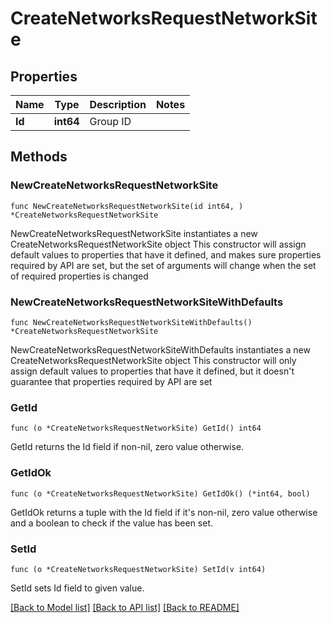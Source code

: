 # CreateNetworksRequestNetworkSite

## Properties

Name | Type | Description | Notes
------------ | ------------- | ------------- | -------------
**Id** | **int64** | Group ID | 

## Methods

### NewCreateNetworksRequestNetworkSite

`func NewCreateNetworksRequestNetworkSite(id int64, ) *CreateNetworksRequestNetworkSite`

NewCreateNetworksRequestNetworkSite instantiates a new CreateNetworksRequestNetworkSite object
This constructor will assign default values to properties that have it defined,
and makes sure properties required by API are set, but the set of arguments
will change when the set of required properties is changed

### NewCreateNetworksRequestNetworkSiteWithDefaults

`func NewCreateNetworksRequestNetworkSiteWithDefaults() *CreateNetworksRequestNetworkSite`

NewCreateNetworksRequestNetworkSiteWithDefaults instantiates a new CreateNetworksRequestNetworkSite object
This constructor will only assign default values to properties that have it defined,
but it doesn't guarantee that properties required by API are set

### GetId

`func (o *CreateNetworksRequestNetworkSite) GetId() int64`

GetId returns the Id field if non-nil, zero value otherwise.

### GetIdOk

`func (o *CreateNetworksRequestNetworkSite) GetIdOk() (*int64, bool)`

GetIdOk returns a tuple with the Id field if it's non-nil, zero value otherwise
and a boolean to check if the value has been set.

### SetId

`func (o *CreateNetworksRequestNetworkSite) SetId(v int64)`

SetId sets Id field to given value.



[[Back to Model list]](../README.md#documentation-for-models) [[Back to API list]](../README.md#documentation-for-api-endpoints) [[Back to README]](../README.md)


